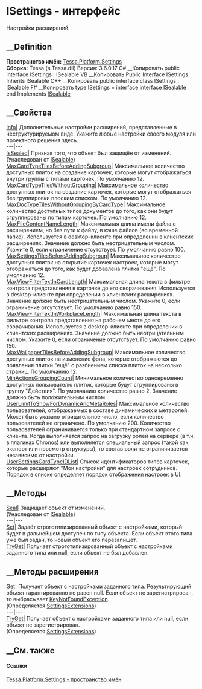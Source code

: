 # ISettings - интерфейс
Настройки расширений.
## __Definition
 **Пространство имён:**
[Tessa.Platform.Settings](N_Tessa_Platform_Settings.htm)  
 **Сборка:** Tessa (в Tessa.dll) Версия: 3.6.0.17
C# __Копировать
     public interface ISettings : ISealable
VB __Копировать
     Public Interface ISettings
    	Inherits ISealable
C++ __Копировать
     public interface class ISettings : ISealable
F# __Копировать
     type ISettings = 
        interface
            interface ISealable
        end
Implements
    [ISealable](T_Tessa_Platform_ISealable.htm)
##  __Свойства
[Info](P_Tessa_Platform_Settings_ISettings_Info.htm)|  Дополнительные
настройки расширений, представленные в неструктурируемом виде. Укажите любые
настройки своего модуля или проектного решения здесь.  
---|---  
[IsSealed](P_Tessa_Platform_ISealable_IsSealed.htm)| Признак того, что объект
был защищён от изменений.  
(Унаследован от [ISealable](T_Tessa_Platform_ISealable.htm))  
[MaxCardTypeTilesBeforeAddingSubgroup](P_Tessa_Platform_Settings_ISettings_MaxCardTypeTilesBeforeAddingSubgroup.htm)|
Максимальное количество доступных плиток на создание карточек, которые могут
отображаться внутри группы с типами карточек. По умолчанию 12.  
[MaxCardTypeTilesWithoutGrouping](P_Tessa_Platform_Settings_ISettings_MaxCardTypeTilesWithoutGrouping.htm)|
Максимальное количество доступных плиток на создание карточек, которые могут
отображаться без группировки плоским списком. По умолчанию 12.  
[MaxDocTypeTilesWithoutGroupingByCardType](P_Tessa_Platform_Settings_ISettings_MaxDocTypeTilesWithoutGroupingByCardType.htm)|
Максимальное количество доступных типов документов до того, как они будут
сгруппированы по типам карточек. По умолчанию 12.  
[MaxFileContentNameLength](P_Tessa_Platform_Settings_ISettings_MaxFileContentNameLength.htm)|
Максимальная длина имени файла с расширением, но без пути к файлу, в кэше
файлов (во временной папке). Используется в desktop-клиенте при определении в
клиентских расширениях. Значение должно быть неотрицательным числом. Укажите
0, если ограничение отсутствует. По умолчанию равно 100.  
[MaxSettingsTilesBeforeAddingSubgroup](P_Tessa_Platform_Settings_ISettings_MaxSettingsTilesBeforeAddingSubgroup.htm)|
Максимальное количество доступных плиток на открытие карточек настроек,
которые могут отображаться до того, как будет добавлена плитка "ещё". По
умолчанию 12.  
[MaxViewFilterTextInCardLength](P_Tessa_Platform_Settings_ISettings_MaxViewFilterTextInCardLength.htm)|
Максимальная длина текста в фильтре контрола представления в карточке до его
сворачивания. Используется в desktop-клиенте при определении в клиентских
расширениях. Значение должно быть неотрицательным числом. Укажите 0, если
ограничение отсутствует. По умолчанию равно 150.  
[MaxViewFilterTextInWorkplaceLength](P_Tessa_Platform_Settings_ISettings_MaxViewFilterTextInWorkplaceLength.htm)|
Максимальная длина текста в фильтре контрола представления на рабочем месте до
его сворачивания. Используется в desktop-клиенте при определении в клиентских
расширениях. Значение должно быть неотрицательным числом. Укажите 0, если
ограничение отсутствует. По умолчанию равно 150.  
[MaxWallpaperTilesBeforeAddingSubgroup](P_Tessa_Platform_Settings_ISettings_MaxWallpaperTilesBeforeAddingSubgroup.htm)|
Максимальное количество доступных плиток на изменение фона, которые
отображаются до появления плитки "ещё" с разбиением списка плиток на несколько
страниц. По умолчанию 12.  
[MinActionsGroupingCount](P_Tessa_Platform_Settings_ISettings_MinActionsGroupingCount.htm)|
Минимальное количество одновременно доступных пользователю плиток, которые
будут сгруппированы в группу "Действия". По умолчанию количество равно 2.
Значение должно быть положительным числом.  
[UserLimitToShowForDynamicAndMetaRoles](P_Tessa_Platform_Settings_ISettings_UserLimitToShowForDynamicAndMetaRoles.htm)|
Максимальное количество пользователей, отображаемых в составе динамических и
метаролей. Может быть указано отрицательное число, если количество
пользователей не ограничено. По умолчанию 200. Количество пользователей
ограничивается только при стандартном запросе с клиента. Когда выполняется
запрос на загрузку ролей на сервере (в т.ч. в плагинах Chronos) или
выполняется специальный запрос (такой как экспорт или просмотр структуры), то
состав роли не ограничивается независимо от настройки.  
[UserSettingsCardTypeIDList](P_Tessa_Platform_Settings_ISettings_UserSettingsCardTypeIDList.htm)|
Список идентификаторов типов карточек, которые расширяют "Мои настройки" для
настроек сотрудников. Порядок в списке определяет порядок отображения настроек
в UI.  
## __Методы
[Seal](M_Tessa_Platform_ISealable_Seal.htm)| Защищает объект от изменений.  
(Унаследован от [ISealable](T_Tessa_Platform_ISealable.htm))  
---|---  
[Set](M_Tessa_Platform_Settings_ISettings_Set.htm)|  Задаёт
строготипизированный объект с настройками, который будет в дальнейшем доступен
по типу объекта. Если объект этого типа уже был задан, то новый объект его
перезапишет.  
[TryGet](M_Tessa_Platform_Settings_ISettings_TryGet.htm)|  Получает
строготипизированный объект с настройками заданного типа или null, если объект
не был добавлен.  
## __Методы расширения
[Get<T>](M_Tessa_Platform_Settings_SettingsExtensions_Get__1.htm)|  Получает
объект с настройками заданного типа. Результирующий объект гарантированно не
равен null. Если объект не зарегистрирован, то выбрасывает
[KeyNotFoundException](https://learn.microsoft.com/dotnet/api/system.collections.generic.keynotfoundexception).  
(Определяется
[SettingsExtensions](T_Tessa_Platform_Settings_SettingsExtensions.htm))  
---|---  
[TryGet<T>](M_Tessa_Platform_Settings_SettingsExtensions_TryGet__1.htm)|
Получает объект с настройками заданного типа или null, если объект не
зарегистрирован.  
(Определяется
[SettingsExtensions](T_Tessa_Platform_Settings_SettingsExtensions.htm))  
##  __См. также
#### Ссылки
[Tessa.Platform.Settings - пространство имён](N_Tessa_Platform_Settings.htm)
